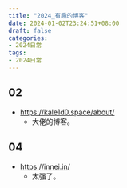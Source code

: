 ```yaml
---
title: "2024_有趣的博客"
date: 2024-01-02T23:24:51+08:00
draft: false
categories:
- 2024日常
tags:
- 2024日常
---
```




## 02

- https://kale1d0.space/about/
	- 大佬的博客。


## 04

- https://innei.in/
	- 太强了。


